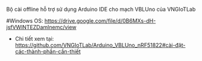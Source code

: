 Bộ cài offline hỗ trợ sử dụng Arduino IDE cho mạch VBLUno của VNGIoTLab


#Windows OS:
https://drive.google.com/file/d/0B6MXs-dH-jsfVWlNTEZDamlnemc/view



* Chi tiết xem tại: https://github.com/VNGIoTLab/Arduino_VBLUno_nRF51822#cài-đặt-các-thành-phần-cần-thiết
